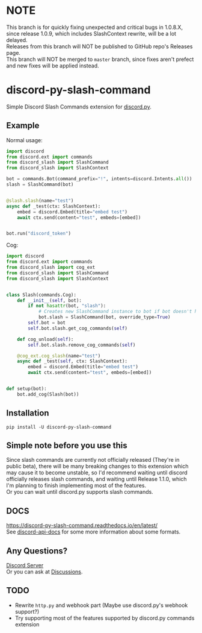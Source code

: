 # NOTE
This branch is for quickly fixing unexpected and critical bugs in 1.0.8.X,
since release 1.0.9, which includes SlashContext rewrite, will be a lot delayed.  
Releases from this branch will NOT be published to GitHub repo's Releases page.  
This branch will NOT be merged to `master` branch, since fixes aren't prefect
and new fixes will be applied instead.

# discord-py-slash-command
Simple Discord Slash Commands extension for [discord.py](https://github.com/Rapptz/discord.py).

## Example
Normal usage:
```py
import discord
from discord.ext import commands
from discord_slash import SlashCommand
from discord_slash import SlashContext

bot = commands.Bot(command_prefix="!", intents=discord.Intents.all())
slash = SlashCommand(bot)


@slash.slash(name="test")
async def _test(ctx: SlashContext):
    embed = discord.Embed(title="embed test")
    await ctx.send(content="test", embeds=[embed])


bot.run("discord_token")
```

Cog:
```py
import discord
from discord.ext import commands
from discord_slash import cog_ext
from discord_slash import SlashCommand
from discord_slash import SlashContext


class Slash(commands.Cog):
    def __init__(self, bot):
        if not hasattr(bot, "slash"):
            # Creates new SlashCommand instance to bot if bot doesn't have.
            bot.slash = SlashCommand(bot, override_type=True)
        self.bot = bot
        self.bot.slash.get_cog_commands(self)

    def cog_unload(self):
        self.bot.slash.remove_cog_commands(self)

    @cog_ext.cog_slash(name="test")
    async def _test(self, ctx: SlashContext):
        embed = discord.Embed(title="embed test")
        await ctx.send(content="test", embeds=[embed])


def setup(bot):
    bot.add_cog(Slash(bot))

```

## Installation
`pip install -U discord-py-slash-command`

## Simple note before you use this
Since slash commands are currently not officially released (They're in public beta),
there will be many breaking changes to this extension which may cause it to become unstable, 
so I'd recommend waiting until discord officially releases slash commands,
and waiting until Release 1.1.0, which I'm planning to finish implementing most of the features.  
Or you can wait until discord.py supports slash commands.

## DOCS
https://discord-py-slash-command.readthedocs.io/en/latest/  
See [discord-api-docs](https://discord.com/developers/docs/interactions/slash-commands) for some more information
about some formats.

## Any Questions?
[Discord Server](https://discord.gg/KkgMBVuEkx)  
Or you can ask at [Discussions](https://github.com/eunwoo1104/discord-py-slash-command/discussions).

## TODO
- Rewrite `http.py` and webhook part (Maybe use discord.py's webhook support?)
- Try supporting most of the features supported by discord.py commands extension
